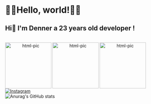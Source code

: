 <h1>🐱‍👤Hello, world!🐱‍👤</h1>
  <h2> Hi👋 I'm Denner a 23 years old developer ! </h2>

<div align="center">
  <a href="https://github.com/1enablex%22%3E
  <img height="140em" src="https://github-readme-stats.vercel.app/api?username=1enablex&show_icons=true&theme=dracula&include_all_commits=true&count_private=true%22/%3E
  <img height="140em" src="https://github-readme-stats.vercel.app/api/top-langs/?username=1enablex&layout=compact&langs_count=7&theme=dracula%22/%3E
</div>
<div style="display: inline_block"><br>
<img align="left" alt="html-pic" height="150" style=" border: radius 6px;900px;"
src="https://cdn.jsdelivr.net/gh/devicons/devicon/icons/html5/html5-original-wordmark.svg" />
<img align="left" alt="html-pic" height="150" style=" border: radius 6px;900px;"
src="https://cdn.jsdelivr.net/gh/devicons/devicon/icons/css3/css3-plain-wordmark.svg" />
<img align="left" alt="html-pic" height="150" style=" border: radius 6px;900px;"
src="https://cdn.jsdelivr.net/gh/devicons/devicon/icons/javascript/javascript-original.svg" />
</div>

##
##
[![Instagram](https://img.shields.io/badge/Instagram-E4405F?style=for-the-badge&logo=instagram&logoColor=write)](https://instagram.com/dennercosta1)
<Br>
![Anurag's GitHub stats](https://github-readme-stats.vercel.app/api?username=dennercosta1&show_icons=true&theme=radical)
##
